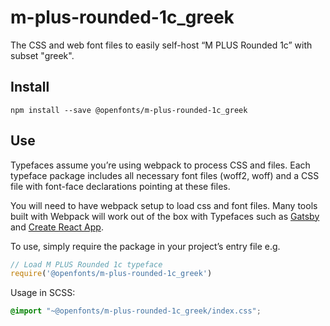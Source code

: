 
# m-plus-rounded-1c_greek

The CSS and web font files to easily self-host “M PLUS Rounded 1c” with subset "greek".

## Install

`npm install --save @openfonts/m-plus-rounded-1c_greek`

## Use

Typefaces assume you’re using webpack to process CSS and files. Each typeface
package includes all necessary font files (woff2, woff) and a CSS file with
font-face declarations pointing at these files.

You will need to have webpack setup to load css and font files. Many tools built
with Webpack will work out of the box with Typefaces such as [Gatsby](https://github.com/gatsbyjs/gatsby)
and [Create React App](https://github.com/facebookincubator/create-react-app).

To use, simply require the package in your project’s entry file e.g.

```javascript
// Load M PLUS Rounded 1c typeface
require('@openfonts/m-plus-rounded-1c_greek')
```

Usage in SCSS:
```scss
@import "~@openfonts/m-plus-rounded-1c_greek/index.css";
```

